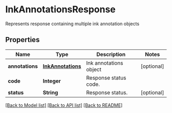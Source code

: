 ﻿
# InkAnnotationsResponse
Represents response containing multiple ink annotation objects

## Properties
Name | Type | Description | Notes
------------ | ------------- | ------------- | -------------
**annotations** | [**InkAnnotations**](InkAnnotations.md) | Ink annotations object | [optional]
**code** | **Integer** | Response status code. | 
**status** | **String** | Response status. | [optional]


[[Back to Model list]](../../README.md#documentation-for-models) [[Back to API list]](../../README.md#documentation-for-api-endpoints) [[Back to README]](../../README.md)


